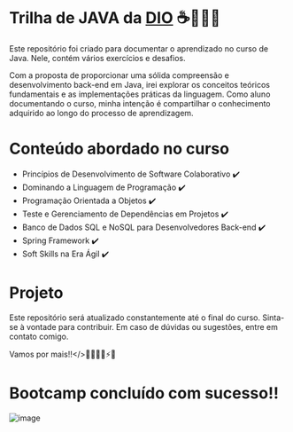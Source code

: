 # Trilha de JAVA da [DIO](https://www.dio.me/sign-up?ref=0HLTFOGNMR) ☕👩🏾‍💻

Este repositório foi criado para documentar o aprendizado no curso de Java. Nele, contém vários exercícios e desafios.

Com a proposta de proporcionar uma sólida compreensão e desenvolvimento back-end em Java, irei explorar os conceitos teóricos fundamentais e as implementações práticas da linguagem. Como aluno documentando o curso, minha intenção é compartilhar o conhecimento adquirido ao longo do processo de aprendizagem.

# Conteúdo abordado no curso
* Princípios de Desenvolvimento de Software Colaborativo ✔️
* Dominando a Linguagem de Programação ✔️
* Programação Orientada a Objetos ✔️
* Teste e Gerenciamento de Dependências em Projetos ✔️
* Banco de Dados SQL e NoSQL para Desenvolvedores Back-end ✔️
* Spring Framework ✔️
* Soft Skills na Era Ágil ✔️
  
# Projeto
Este repositório será atualizado constantemente até o final do curso. Sinta-se à vontade para contribuir. Em caso de dúvidas ou sugestões, entre em contato comigo.

Vamos por mais!!</>👩🏾‍💻🚀⚡🎯



# Bootcamp concluído com sucesso!!
![image](https://github.com/gVieiraX/Dio-Trilha-java/assets/121511699/0ad9c225-eb1a-4147-b9ae-2c22700217ba)



